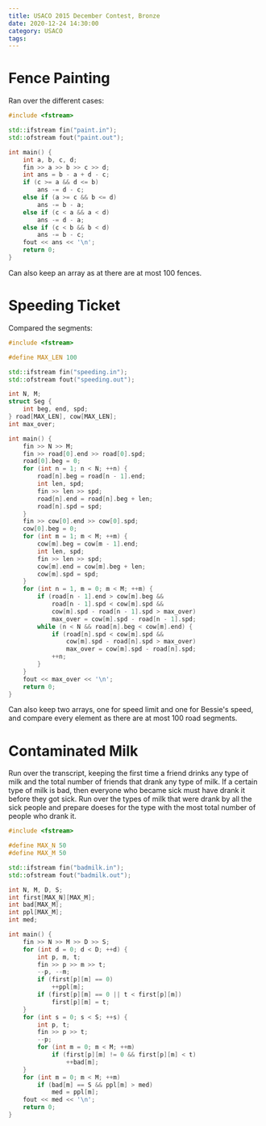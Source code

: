 ```yaml
---
title: USACO 2015 December Contest, Bronze
date: 2020-12-24 14:30:00
category: USACO
tags:
---
```


<!--more-->

# Fence Painting

Ran over the different cases:

```c++
#include <fstream>

std::ifstream fin("paint.in");
std::ofstream fout("paint.out");

int main() {
    int a, b, c, d;
    fin >> a >> b >> c >> d;
    int ans = b - a + d - c;
    if (c >= a && d <= b)
        ans -= d - c;
    else if (a >= c && b <= d)
        ans -= b - a;
    else if (c < a && a < d)
        ans -= d - a;
    else if (c < b && b < d)
        ans -= b - c;
    fout << ans << '\n';
    return 0;
}
```

Can also keep an array as at there are at most 100 fences.

# Speeding Ticket

Compared the segments:

```c++
#include <fstream>

#define MAX_LEN 100

std::ifstream fin("speeding.in");
std::ofstream fout("speeding.out");

int N, M;
struct Seg {
    int beg, end, spd;
} road[MAX_LEN], cow[MAX_LEN];
int max_over;

int main() {
    fin >> N >> M;
    fin >> road[0].end >> road[0].spd;
    road[0].beg = 0;
    for (int n = 1; n < N; ++n) {
        road[n].beg = road[n - 1].end;
        int len, spd;
        fin >> len >> spd;
        road[n].end = road[n].beg + len;
        road[n].spd = spd;
    }
    fin >> cow[0].end >> cow[0].spd;
    cow[0].beg = 0;
    for (int m = 1; m < M; ++m) {
        cow[m].beg = cow[m - 1].end;
        int len, spd;
        fin >> len >> spd;
        cow[m].end = cow[m].beg + len;
        cow[m].spd = spd;
    }
    for (int n = 1, m = 0; m < M; ++m) {
        if (road[n - 1].end > cow[m].beg &&
            road[n - 1].spd < cow[m].spd &&
            cow[m].spd - road[n - 1].spd > max_over)
            max_over = cow[m].spd - road[n - 1].spd;
        while (n < N && road[n].beg < cow[m].end) {
            if (road[n].spd < cow[m].spd &&
                cow[m].spd - road[n].spd > max_over)
                max_over = cow[m].spd - road[n].spd;
            ++n;
        }
    }
    fout << max_over << '\n';
    return 0;
}
```

Can also keep two arrays, one for speed limit and one for Bessie's speed, and
compare every element as there are at most 100 road segments.

# Contaminated Milk

Run over the transcript, keeping the first time a friend drinks any type of
milk and the total number of friends that drank any type of milk. If a certain
type of milk is bad, then everyone who became sick must have drank it before
they got sick. Run over the types of milk that were drank by all the sick people
and prepare doeses for the type with the most total number of people who drank it.

```c++
#include <fstream>

#define MAX_N 50
#define MAX_M 50

std::ifstream fin("badmilk.in");
std::ofstream fout("badmilk.out");

int N, M, D, S;
int first[MAX_N][MAX_M];
int bad[MAX_M];
int ppl[MAX_M];
int med;

int main() {
    fin >> N >> M >> D >> S;
    for (int d = 0; d < D; ++d) {
        int p, m, t;
        fin >> p >> m >> t;
        --p, --m;
        if (first[p][m] == 0)
            ++ppl[m];
        if (first[p][m] == 0 || t < first[p][m])
            first[p][m] = t;
    }
    for (int s = 0; s < S; ++s) {
        int p, t;
        fin >> p >> t;
        --p;
        for (int m = 0; m < M; ++m)
            if (first[p][m] != 0 && first[p][m] < t)
                ++bad[m];
    }
    for (int m = 0; m < M; ++m)
        if (bad[m] == S && ppl[m] > med)
            med = ppl[m];
    fout << med << '\n';
    return 0;
}
```
